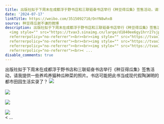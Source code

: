 ```yaml
---
title: 出版社拟于下周末在成都浮于野书店和三联韬奋书店举行《种豆得瓜集》签售活动，请我提供一些养鸡养猫种瓜种菜的照片。书店可能把此书当成现代假陶渊明的都市田园...
date: '2024-07-17'
linkTitle: https://weibo.com/3515092710/OnYN8whxB
source: 种豆得瓜谢不谦的微博
description: 出版社拟于下周末在成都浮于野书店和三联韬奋书店举行《种豆得瓜集》签售活动，请我提供一些养鸡养猫种瓜种菜的照片。书店可能把此书当成现代假陶渊明的都市田园生活实录了？
  <img style="" src="https://tvax3.sinaimg.cn/large/d1840ee6gy1hrr27sjpzoj21jk15o7uv.jpg"
  referrerpolicy="no-referrer"><br><br><img style="" src="https://tvax1.sinaimg.cn/large/d1840ee6gy1hrr27t4qifj20qo0f0105.jpg"
  referrerpolicy="no-referrer"><br><br><img style="" src="https://tvax3.sinaimg.cn/large/d1840ee6gy1hrr2yorm83j20dw0afads.jpg"
  referrerpolicy="no-referrer"><br><br><img style="" src="https://tvax1.sinaimg.cn/large/d1840ee6gy1hrr3i63k6sj21jk15otqt.jpg"
  referrerpolicy="no-referrer"><br>< ...
disable_comments: true
---
```

出版社拟于下周末在成都浮于野书店和三联韬奋书店举行《种豆得瓜集》签售活动，请我提供一些养鸡养猫种瓜种菜的照片。书店可能把此书当成现代假陶渊明的都市田园生活实录了？ <img style="" src="https://tvax3.sinaimg.cn/large/d1840ee6gy1hrr27sjpzoj21jk15o7uv.jpg" referrerpolicy="no-referrer"><br><br><img style="" src="https://tvax1.sinaimg.cn/large/d1840ee6gy1hrr27t4qifj20qo0f0105.jpg" referrerpolicy="no-referrer"><br><br><img style="" src="https://tvax3.sinaimg.cn/large/d1840ee6gy1hrr2yorm83j20dw0afads.jpg" referrerpolicy="no-referrer"><br><br><img style="" src="https://tvax1.sinaimg.cn/large/d1840ee6gy1hrr3i63k6sj21jk15otqt.jpg" referrerpolicy="no-referrer"><br>< ...